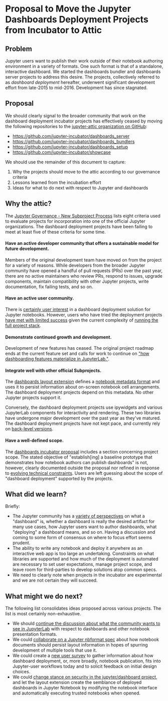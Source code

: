 # Proposal to Move the Jupyter Dashboards Deployment Projects from Incubator to Attic

## Problem

Jupyter users want to publish their work outside of their notebook authoring environment in a variety of formats. One such format is that of a standalone, interactive dashboard. We started the dashboards bundler and dashboards server projects to address this desire. The projects, collectively referred to as *dashboard deployment* hereafter, underwent significant development effort from late-2015 to mid-2016. Development has since stagnated.

## Proposal

We should clearly signal to the broader community that work on the dashboard deployment incubator projects has effectively ceased by moving the following repositories to the [jupyter-attic organization on GitHub](https://github.com/jupyter-attic):

* https://github.com/jupyter-incubator/dashboards_server
* https://github.com/jupyter-incubator/dashboards_bundlers
* https://github.com/jupyter-incubator/dashboards_setup
* https://github.com/jupyter-incubator/showcase

We should use the remainder of this document to capture:

1. Why the projects should move to the attic according to our governance criteria
2. Lessons learned from the incubation effort
3. Ideas for what to do next with respect to Jupyter and dashboards

## Why the attic?

The [Jupyter Governance - New Subproject Process](https://github.com/jupyter/governance/blob/master/newsubprojects.md) lists eight criteria used to evaluate projects for incorporation into one of the official Jupyter organizations. The dashboard deployment projects have been failing to meet at least five of these criteria for some time.

#### Have an active developer community that offers a sustainable model for future development.

Members of the original development team have moved on from the project for a variety of reasons. While developers from the broader Jupyter community have opened a handful of pull requests (PRs) over the past year, there are no active maintainers who review PRs, respond to issues, upgrade components, maintain compatibility with other Jupyter projects, write documentation, fix failing tests, and so on.

#### Have an active user community.

There is [certainly user interest](https://github.com/jupyter-incubator/dashboards_server/issues/319) in a dashboard deployment solution for Jupyter notebooks. However, users who have tried the deployment projects [have met with limited success](https://github.com/jupyter-incubator/dashboards_server/issues) given the current complexity of [running the full project stack](https://github.com/jupyter/dashboards/wiki#get-started).

#### Demonstrate continued growth and development.

Development of new features has ceased. The original project roadmap ends at the current feature set and calls for work to continue on ["how dashboarding features materialize in JupyterLab."](https://github.com/jupyter/dashboards/wiki/Deployment-Roadmap#may-2016-update).

#### Integrate well with other official Subprojects.

The [dashboards layout extension](https://github.com/jupyter/dashboards) defines a [notebook metadata format](http://jupyter-dashboards-layout.readthedocs.io/en/latest/metadata.html) and uses it to persist information about on-screen notebook cell arrangements. The dashboard deployment projects depend on this metadata. No other Jupyter projects support it.

Conversely, the dashboard deployment projects use ipywidgets and various JupyterLab components for interactivity and rendering. These two libraries have undergone major development over the past year as they've matured. The dashboard deployment projects have not kept pace, and currently rely on [back-level versions](https://github.com/jupyter-incubator/dashboards_server/blob/master/package.json#L48).

#### Have a well-defined scope.

The [dashboards incubator proposal](https://github.com/jupyter-incubator/proposals/blob/master/dashboards/proposal.md#scope) includes a section concerning project scope. The stated objective of "establish[ing] a baseline prototype that demonstrates how notebook authors can publish dashboards" is not, however, clearly documented outside the proposal nor refined in response to [evolving technical constraints](https://github.com/jupyter-incubator/dashboards_server/issues/302). Users are left guessing about the scope of "dashboard deployment" supported by the projects.

## What did we learn?

Briefly:

* The Jupyter community has a [variety of perspectives](https://github.com/jupyterlab/jupyterlab/issues/1640) on what a "dashboard" is, whether a dashboard is really the desired artifact for many use cases, how Jupyter users want to author dashboards, what "deploying" a dashboard means, and so on. Having a discussion and coming to some form of consensus on where to focus effort seems prudent.
* The ability to write any notebook and deploy it anywhere as an interactive web app is too large an undertaking. Constraints on what libraries are supported and how much of the deployment is automated are necessary to set user expectations, manage project scope, and leave room for third-parties to develop solutions atop common specs.
* We need to clearly note when projects in the incubator are experimental and we are not certain they will succeed.

## What might we do next?

The following list consolidates ideas proposed across various projects. The list is most certainly non-exhaustive.

* We should [continue the discussion about what the community wants to see in JupyterLab](https://github.com/jupyterlab/jupyterlab/issues/1640) with respect to dashboards and other notebook presentation formats.
* We could [collaborate on a Jupyter nbformat spec](https://github.com/jupyterlab/jupyterlab/issues/1640#issuecomment-291883316) about how notebook documents should persist layout information in hopes of spurring development of multiple tools that use it.
* We could create a [new user survey](https://github.com/jupyter/surveys) to gather information about how dashboard deployment, or, more broadly, notebook publication, fits into Jupyter-user workflows today and to solicit feedback on initial design choices.
* We could [change stance on security in the jupyter/dashboard project](https://github.com/jupyter/dashboards/issues/279), and let the layout extension create the semblance of deployed dashboards in Jupyter Notebook by modifying the notebook interface and automatically executing trusted notebooks when opened.
